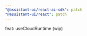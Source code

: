```yaml
---
"@assistant-ui/react-ai-sdk": patch
"@assistant-ui/react": patch
---
```


feat: useCloudRuntime (wip)
